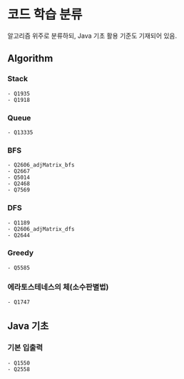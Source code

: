 # 코드 학습 분류
알고리즘 위주로 분류하되, Java 기초 활용 기준도 기재되어 있음.

## Algorithm

### Stack
    - Q1935
    - Q1918
### Queue
    - Q13335
### BFS
    - Q2606_adjMatrix_bfs
    - Q2667
    - Q5014
    - Q2468
    - Q7569
### DFS
    - Q1189
    - Q2606_adjMatrix_dfs
    - Q2644
### Greedy
    - Q5585
### 에라토스테네스의 체(소수판별법)
    - Q1747
## Java 기초
### 기본 입출력
    - Q1550
    - Q2558